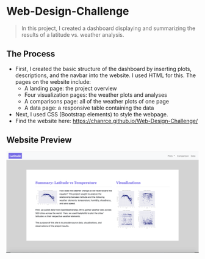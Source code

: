 # Web-Design-Challenge
> In this project, I created a dashboard displaying and summarizing the results of a latitude vs. weather analysis.

## The Process
* First, I created the basic structure of the dashboard by inserting plots, descriptions, and the navbar into the website. I used HTML for this. The pages on the website include:
  * A landing page: the project overview
  * Four visualization pages: the weather plots and analyses
  * A comparisons page: all of the weather plots of one page
  * A data page: a responsive table containing the data
* Next, I used CSS (Bootstrap elements) to style the webpage.
* Find the website here:
  https://chanrce.github.io/Web-Design-Challenge/

## Website Preview
![Landing](Images/Landing_screenshot.png)
